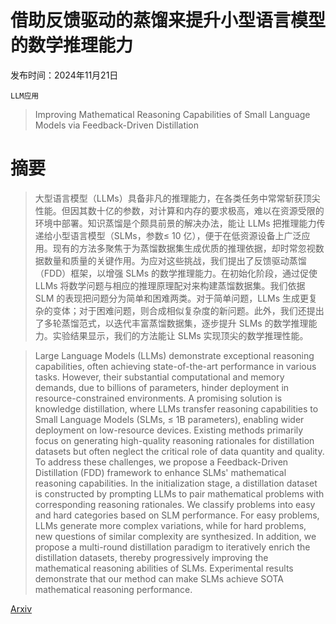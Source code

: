 # 借助反馈驱动的蒸馏来提升小型语言模型的数学推理能力

发布时间：2024年11月21日

`LLM应用`

> Improving Mathematical Reasoning Capabilities of Small Language Models via Feedback-Driven Distillation

# 摘要

> 大型语言模型（LLMs）具备非凡的推理能力，在各类任务中常常斩获顶尖性能。但因其数十亿的参数，对计算和内存的要求极高，难以在资源受限的环境中部署。知识蒸馏是个颇具前景的解决办法，能让 LLMs 把推理能力传递给小型语言模型（SLMs，参数≤ 10 亿），便于在低资源设备上广泛应用。现有的方法多聚焦于为蒸馏数据集生成优质的推理依据，却时常忽视数据数量和质量的关键作用。为应对这些挑战，我们提出了反馈驱动蒸馏（FDD）框架，以增强 SLMs 的数学推理能力。在初始化阶段，通过促使 LLMs 将数学问题与相应的推理原理配对来构建蒸馏数据集。我们依据 SLM 的表现把问题分为简单和困难两类。对于简单问题，LLMs 生成更复杂的变体；对于困难问题，则合成相似复杂度的新问题。此外，我们还提出了多轮蒸馏范式，以迭代丰富蒸馏数据集，逐步提升 SLMs 的数学推理能力。实验结果显示，我们的方法能让 SLMs 实现顶尖的数学推理性能。

> Large Language Models (LLMs) demonstrate exceptional reasoning capabilities, often achieving state-of-the-art performance in various tasks. However, their substantial computational and memory demands, due to billions of parameters, hinder deployment in resource-constrained environments. A promising solution is knowledge distillation, where LLMs transfer reasoning capabilities to Small Language Models (SLMs, $\le$ 1B parameters), enabling wider deployment on low-resource devices. Existing methods primarily focus on generating high-quality reasoning rationales for distillation datasets but often neglect the critical role of data quantity and quality. To address these challenges, we propose a Feedback-Driven Distillation (FDD) framework to enhance SLMs' mathematical reasoning capabilities. In the initialization stage, a distillation dataset is constructed by prompting LLMs to pair mathematical problems with corresponding reasoning rationales. We classify problems into easy and hard categories based on SLM performance. For easy problems, LLMs generate more complex variations, while for hard problems, new questions of similar complexity are synthesized. In addition, we propose a multi-round distillation paradigm to iteratively enrich the distillation datasets, thereby progressively improving the mathematical reasoning abilities of SLMs. Experimental results demonstrate that our method can make SLMs achieve SOTA mathematical reasoning performance.

[Arxiv](https://arxiv.org/abs/2411.14698)